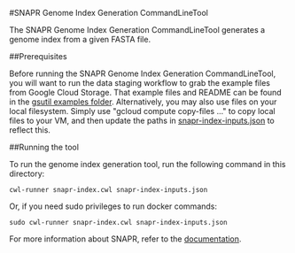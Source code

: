 #SNAPR Genome Index Generation CommandLineTool

The SNAPR Genome Index Generation CommandLineTool generates a genome index from a given FASTA file. 

##Prerequisites

Before running the SNAPR Genome Index Generation CommandLineTool, you will want to run the data staging workflow to grab the example files from Google Cloud Storage.  That example files and README can be found in the [gsutil examples folder](../../gsutil).  Alternatively, you may also use files on your local filesystem.  Simply use "gcloud compute copy-files ..." to copy local files to your VM, and then update the paths in [snapr-index-inputs.json](./snapr-index-inputs.json) to reflect this.

##Running the tool

To run the genome index generation tool, run the following command in this directory:

```
cwl-runner snapr-index.cwl snapr-index-inputs.json
```

Or, if you need sudo privileges to run docker commands:

```
sudo cwl-runner snapr-index.cwl snapr-index-inputs.json
```

For more information about SNAPR, refer to the [documentation](https://price.systemsbiology.org/research/snapr). 


